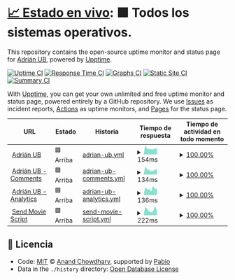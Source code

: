 # [📈 Estado en vivo](https://status.adrianub.dev): <!--live status--> **🟩 Todos los sistemas operativos.**

This repository contains the open-source uptime monitor and status page for [Adrián UB](adrianub.dev), powered by [Upptime](https://github.com/upptime/upptime).

[![Uptime CI](https://github.com/adrian-ub/status.adrianub.dev/workflows/Uptime%20CI/badge.svg)](https://github.com/adrian-ub/status.adrianub.dev/actions?query=workflow%3A%22Uptime+CI%22)
[![Response Time CI](https://github.com/adrian-ub/status.adrianub.dev/workflows/Response%20Time%20CI/badge.svg)](https://github.com/adrian-ub/status.adrianub.dev/actions?query=workflow%3A%22Response+Time+CI%22)
[![Graphs CI](https://github.com/adrian-ub/status.adrianub.dev/workflows/Graphs%20CI/badge.svg)](https://github.com/adrian-ub/status.adrianub.dev/actions?query=workflow%3A%22Graphs+CI%22)
[![Static Site CI](https://github.com/adrian-ub/status.adrianub.dev/workflows/Static%20Site%20CI/badge.svg)](https://github.com/adrian-ub/status.adrianub.dev/actions?query=workflow%3A%22Static+Site+CI%22)
[![Summary CI](https://github.com/adrian-ub/status.adrianub.dev/workflows/Summary%20CI/badge.svg)](https://github.com/adrian-ub/status.adrianub.dev/actions?query=workflow%3A%22Summary+CI%22)

With [Upptime](https://upptime.js.org), you can get your own unlimited and free uptime monitor and status page, powered entirely by a GitHub repository. We use [Issues](https://github.com/adrian-ub/status.adrianub.dev/issues) as incident reports, [Actions](https://github.com/adrian-ub/status.adrianub.dev/actions) as uptime monitors, and [Pages](https://status.adrianub.dev) for the status page.

<!--start: status pages-->
<!-- This summary is generated by Upptime (https://github.com/upptime/upptime) -->
<!-- Do not edit this manually, your changes will be overwritten -->
<!-- prettier-ignore -->
| URL | Estado | Historia | Tiempo de respuesta | Tiempo de actividad en todo momento |
| --- | ------ | ------- | ------------- | ------ |
| <img alt="" src="https://adrianub.dev/favicon.svg" height="13"> [Adrián UB](https://adrianub.dev) | 🟩 Arriba | [adrian-ub.yml](https://github.com/adrian-ub/status.adrianub.dev/commits/HEAD/history/adrian-ub.yml) | <details><summary><img alt="Gráfico de tiempo de respuesta" src="./graphs/adrian-ub/response-time-week.png" height="20"> 154ms</summary><br><a href="https://status.adrianub.dev/history/adrian-ub"><img alt="Tiempo de respuesta 195" src="https://img.shields.io/endpoint?url=https%3A%2F%2Fraw.githubusercontent.com%2Fadrian-ub%2Fstatus.adrianub.dev%2FHEAD%2Fapi%2Fadrian-ub%2Fresponse-time.json"></a><br><a href="https://status.adrianub.dev/history/adrian-ub"><img alt="Tiempo de respuesta de 24 horas 152" src="https://img.shields.io/endpoint?url=https%3A%2F%2Fraw.githubusercontent.com%2Fadrian-ub%2Fstatus.adrianub.dev%2FHEAD%2Fapi%2Fadrian-ub%2Fresponse-time-day.json"></a><br><a href="https://status.adrianub.dev/history/adrian-ub"><img alt="Tiempo de respuesta de 7 días 154" src="https://img.shields.io/endpoint?url=https%3A%2F%2Fraw.githubusercontent.com%2Fadrian-ub%2Fstatus.adrianub.dev%2FHEAD%2Fapi%2Fadrian-ub%2Fresponse-time-week.json"></a><br><a href="https://status.adrianub.dev/history/adrian-ub"><img alt="Tiempo de respuesta de 30 días 165" src="https://img.shields.io/endpoint?url=https%3A%2F%2Fraw.githubusercontent.com%2Fadrian-ub%2Fstatus.adrianub.dev%2FHEAD%2Fapi%2Fadrian-ub%2Fresponse-time-month.json"></a><br><a href="https://status.adrianub.dev/history/adrian-ub"><img alt="Tiempo de respuesta de 1 año 195" src="https://img.shields.io/endpoint?url=https%3A%2F%2Fraw.githubusercontent.com%2Fadrian-ub%2Fstatus.adrianub.dev%2FHEAD%2Fapi%2Fadrian-ub%2Fresponse-time-year.json"></a></details> | <details><summary><a href="https://status.adrianub.dev/history/adrian-ub">100.00%</a></summary><a href="https://status.adrianub.dev/history/adrian-ub"><img alt="Tiempo de actividad en todo momento 100.00%" src="https://img.shields.io/endpoint?url=https%3A%2F%2Fraw.githubusercontent.com%2Fadrian-ub%2Fstatus.adrianub.dev%2FHEAD%2Fapi%2Fadrian-ub%2Fuptime.json"></a><br><a href="https://status.adrianub.dev/history/adrian-ub"><img alt="Tiempo de actividad las 24 horas 100.00%" src="https://img.shields.io/endpoint?url=https%3A%2F%2Fraw.githubusercontent.com%2Fadrian-ub%2Fstatus.adrianub.dev%2FHEAD%2Fapi%2Fadrian-ub%2Fuptime-day.json"></a><br><a href="https://status.adrianub.dev/history/adrian-ub"><img alt="Tiempo de actividad de 7 días 100.00%" src="https://img.shields.io/endpoint?url=https%3A%2F%2Fraw.githubusercontent.com%2Fadrian-ub%2Fstatus.adrianub.dev%2FHEAD%2Fapi%2Fadrian-ub%2Fuptime-week.json"></a><br><a href="https://status.adrianub.dev/history/adrian-ub"><img alt="Tiempo de actividad de 30 días 100.00%" src="https://img.shields.io/endpoint?url=https%3A%2F%2Fraw.githubusercontent.com%2Fadrian-ub%2Fstatus.adrianub.dev%2FHEAD%2Fapi%2Fadrian-ub%2Fuptime-month.json"></a><br><a href="https://status.adrianub.dev/history/adrian-ub"><img alt="Tiempo de actividad de 1 año 100.00%" src="https://img.shields.io/endpoint?url=https%3A%2F%2Fraw.githubusercontent.com%2Fadrian-ub%2Fstatus.adrianub.dev%2FHEAD%2Fapi%2Fadrian-ub%2Fuptime-year.json"></a></details>
| <img alt="" src="https://comments.adrianub.dev/favicon.ico" height="13"> [Adrián UB - Comments](https://comments.adrianub.dev) | 🟩 Arriba | [adrian-ub-comments.yml](https://github.com/adrian-ub/status.adrianub.dev/commits/HEAD/history/adrian-ub-comments.yml) | <details><summary><img alt="Gráfico de tiempo de respuesta" src="./graphs/adrian-ub-comments/response-time-week.png" height="20"> 134ms</summary><br><a href="https://status.adrianub.dev/history/adrian-ub-comments"><img alt="Tiempo de respuesta 337" src="https://img.shields.io/endpoint?url=https%3A%2F%2Fraw.githubusercontent.com%2Fadrian-ub%2Fstatus.adrianub.dev%2FHEAD%2Fapi%2Fadrian-ub-comments%2Fresponse-time.json"></a><br><a href="https://status.adrianub.dev/history/adrian-ub-comments"><img alt="Tiempo de respuesta de 24 horas 183" src="https://img.shields.io/endpoint?url=https%3A%2F%2Fraw.githubusercontent.com%2Fadrian-ub%2Fstatus.adrianub.dev%2FHEAD%2Fapi%2Fadrian-ub-comments%2Fresponse-time-day.json"></a><br><a href="https://status.adrianub.dev/history/adrian-ub-comments"><img alt="Tiempo de respuesta de 7 días 134" src="https://img.shields.io/endpoint?url=https%3A%2F%2Fraw.githubusercontent.com%2Fadrian-ub%2Fstatus.adrianub.dev%2FHEAD%2Fapi%2Fadrian-ub-comments%2Fresponse-time-week.json"></a><br><a href="https://status.adrianub.dev/history/adrian-ub-comments"><img alt="Tiempo de respuesta de 30 días 155" src="https://img.shields.io/endpoint?url=https%3A%2F%2Fraw.githubusercontent.com%2Fadrian-ub%2Fstatus.adrianub.dev%2FHEAD%2Fapi%2Fadrian-ub-comments%2Fresponse-time-month.json"></a><br><a href="https://status.adrianub.dev/history/adrian-ub-comments"><img alt="Tiempo de respuesta de 1 año 337" src="https://img.shields.io/endpoint?url=https%3A%2F%2Fraw.githubusercontent.com%2Fadrian-ub%2Fstatus.adrianub.dev%2FHEAD%2Fapi%2Fadrian-ub-comments%2Fresponse-time-year.json"></a></details> | <details><summary><a href="https://status.adrianub.dev/history/adrian-ub-comments">100.00%</a></summary><a href="https://status.adrianub.dev/history/adrian-ub-comments"><img alt="Tiempo de actividad en todo momento 100.00%" src="https://img.shields.io/endpoint?url=https%3A%2F%2Fraw.githubusercontent.com%2Fadrian-ub%2Fstatus.adrianub.dev%2FHEAD%2Fapi%2Fadrian-ub-comments%2Fuptime.json"></a><br><a href="https://status.adrianub.dev/history/adrian-ub-comments"><img alt="Tiempo de actividad las 24 horas 100.00%" src="https://img.shields.io/endpoint?url=https%3A%2F%2Fraw.githubusercontent.com%2Fadrian-ub%2Fstatus.adrianub.dev%2FHEAD%2Fapi%2Fadrian-ub-comments%2Fuptime-day.json"></a><br><a href="https://status.adrianub.dev/history/adrian-ub-comments"><img alt="Tiempo de actividad de 7 días 100.00%" src="https://img.shields.io/endpoint?url=https%3A%2F%2Fraw.githubusercontent.com%2Fadrian-ub%2Fstatus.adrianub.dev%2FHEAD%2Fapi%2Fadrian-ub-comments%2Fuptime-week.json"></a><br><a href="https://status.adrianub.dev/history/adrian-ub-comments"><img alt="Tiempo de actividad de 30 días 100.00%" src="https://img.shields.io/endpoint?url=https%3A%2F%2Fraw.githubusercontent.com%2Fadrian-ub%2Fstatus.adrianub.dev%2FHEAD%2Fapi%2Fadrian-ub-comments%2Fuptime-month.json"></a><br><a href="https://status.adrianub.dev/history/adrian-ub-comments"><img alt="Tiempo de actividad de 1 año 100.00%" src="https://img.shields.io/endpoint?url=https%3A%2F%2Fraw.githubusercontent.com%2Fadrian-ub%2Fstatus.adrianub.dev%2FHEAD%2Fapi%2Fadrian-ub-comments%2Fuptime-year.json"></a></details>
| <img alt="" src="https://analytics.adrianub.dev/favicon.ico" height="13"> [Adrián UB - Analytics](https://analytics.adrianub.dev) | 🟩 Arriba | [adrian-ub-analytics.yml](https://github.com/adrian-ub/status.adrianub.dev/commits/HEAD/history/adrian-ub-analytics.yml) | <details><summary><img alt="Gráfico de tiempo de respuesta" src="./graphs/adrian-ub-analytics/response-time-week.png" height="20"> 136ms</summary><br><a href="https://status.adrianub.dev/history/adrian-ub-analytics"><img alt="Tiempo de respuesta 193" src="https://img.shields.io/endpoint?url=https%3A%2F%2Fraw.githubusercontent.com%2Fadrian-ub%2Fstatus.adrianub.dev%2FHEAD%2Fapi%2Fadrian-ub-analytics%2Fresponse-time.json"></a><br><a href="https://status.adrianub.dev/history/adrian-ub-analytics"><img alt="Tiempo de respuesta de 24 horas 118" src="https://img.shields.io/endpoint?url=https%3A%2F%2Fraw.githubusercontent.com%2Fadrian-ub%2Fstatus.adrianub.dev%2FHEAD%2Fapi%2Fadrian-ub-analytics%2Fresponse-time-day.json"></a><br><a href="https://status.adrianub.dev/history/adrian-ub-analytics"><img alt="Tiempo de respuesta de 7 días 136" src="https://img.shields.io/endpoint?url=https%3A%2F%2Fraw.githubusercontent.com%2Fadrian-ub%2Fstatus.adrianub.dev%2FHEAD%2Fapi%2Fadrian-ub-analytics%2Fresponse-time-week.json"></a><br><a href="https://status.adrianub.dev/history/adrian-ub-analytics"><img alt="Tiempo de respuesta de 30 días 156" src="https://img.shields.io/endpoint?url=https%3A%2F%2Fraw.githubusercontent.com%2Fadrian-ub%2Fstatus.adrianub.dev%2FHEAD%2Fapi%2Fadrian-ub-analytics%2Fresponse-time-month.json"></a><br><a href="https://status.adrianub.dev/history/adrian-ub-analytics"><img alt="Tiempo de respuesta de 1 año 193" src="https://img.shields.io/endpoint?url=https%3A%2F%2Fraw.githubusercontent.com%2Fadrian-ub%2Fstatus.adrianub.dev%2FHEAD%2Fapi%2Fadrian-ub-analytics%2Fresponse-time-year.json"></a></details> | <details><summary><a href="https://status.adrianub.dev/history/adrian-ub-analytics">100.00%</a></summary><a href="https://status.adrianub.dev/history/adrian-ub-analytics"><img alt="Tiempo de actividad en todo momento 100.00%" src="https://img.shields.io/endpoint?url=https%3A%2F%2Fraw.githubusercontent.com%2Fadrian-ub%2Fstatus.adrianub.dev%2FHEAD%2Fapi%2Fadrian-ub-analytics%2Fuptime.json"></a><br><a href="https://status.adrianub.dev/history/adrian-ub-analytics"><img alt="Tiempo de actividad las 24 horas 100.00%" src="https://img.shields.io/endpoint?url=https%3A%2F%2Fraw.githubusercontent.com%2Fadrian-ub%2Fstatus.adrianub.dev%2FHEAD%2Fapi%2Fadrian-ub-analytics%2Fuptime-day.json"></a><br><a href="https://status.adrianub.dev/history/adrian-ub-analytics"><img alt="Tiempo de actividad de 7 días 100.00%" src="https://img.shields.io/endpoint?url=https%3A%2F%2Fraw.githubusercontent.com%2Fadrian-ub%2Fstatus.adrianub.dev%2FHEAD%2Fapi%2Fadrian-ub-analytics%2Fuptime-week.json"></a><br><a href="https://status.adrianub.dev/history/adrian-ub-analytics"><img alt="Tiempo de actividad de 30 días 100.00%" src="https://img.shields.io/endpoint?url=https%3A%2F%2Fraw.githubusercontent.com%2Fadrian-ub%2Fstatus.adrianub.dev%2FHEAD%2Fapi%2Fadrian-ub-analytics%2Fuptime-month.json"></a><br><a href="https://status.adrianub.dev/history/adrian-ub-analytics"><img alt="Tiempo de actividad de 1 año 100.00%" src="https://img.shields.io/endpoint?url=https%3A%2F%2Fraw.githubusercontent.com%2Fadrian-ub%2Fstatus.adrianub.dev%2FHEAD%2Fapi%2Fadrian-ub-analytics%2Fuptime-year.json"></a></details>
| <img alt="" src="https://send-movie-script.adrianub.dev/favicon.svg" height="13"> [Send Movie Script](https://send-movie-script.adrianub.dev) | 🟩 Arriba | [send-movie-script.yml](https://github.com/adrian-ub/status.adrianub.dev/commits/HEAD/history/send-movie-script.yml) | <details><summary><img alt="Gráfico de tiempo de respuesta" src="./graphs/send-movie-script/response-time-week.png" height="20"> 222ms</summary><br><a href="https://status.adrianub.dev/history/send-movie-script"><img alt="Tiempo de respuesta 145" src="https://img.shields.io/endpoint?url=https%3A%2F%2Fraw.githubusercontent.com%2Fadrian-ub%2Fstatus.adrianub.dev%2FHEAD%2Fapi%2Fsend-movie-script%2Fresponse-time.json"></a><br><a href="https://status.adrianub.dev/history/send-movie-script"><img alt="Tiempo de respuesta de 24 horas 881" src="https://img.shields.io/endpoint?url=https%3A%2F%2Fraw.githubusercontent.com%2Fadrian-ub%2Fstatus.adrianub.dev%2FHEAD%2Fapi%2Fsend-movie-script%2Fresponse-time-day.json"></a><br><a href="https://status.adrianub.dev/history/send-movie-script"><img alt="Tiempo de respuesta de 7 días 222" src="https://img.shields.io/endpoint?url=https%3A%2F%2Fraw.githubusercontent.com%2Fadrian-ub%2Fstatus.adrianub.dev%2FHEAD%2Fapi%2Fsend-movie-script%2Fresponse-time-week.json"></a><br><a href="https://status.adrianub.dev/history/send-movie-script"><img alt="Tiempo de respuesta de 30 días 189" src="https://img.shields.io/endpoint?url=https%3A%2F%2Fraw.githubusercontent.com%2Fadrian-ub%2Fstatus.adrianub.dev%2FHEAD%2Fapi%2Fsend-movie-script%2Fresponse-time-month.json"></a><br><a href="https://status.adrianub.dev/history/send-movie-script"><img alt="Tiempo de respuesta de 1 año 145" src="https://img.shields.io/endpoint?url=https%3A%2F%2Fraw.githubusercontent.com%2Fadrian-ub%2Fstatus.adrianub.dev%2FHEAD%2Fapi%2Fsend-movie-script%2Fresponse-time-year.json"></a></details> | <details><summary><a href="https://status.adrianub.dev/history/send-movie-script">100.00%</a></summary><a href="https://status.adrianub.dev/history/send-movie-script"><img alt="Tiempo de actividad en todo momento 98.81%" src="https://img.shields.io/endpoint?url=https%3A%2F%2Fraw.githubusercontent.com%2Fadrian-ub%2Fstatus.adrianub.dev%2FHEAD%2Fapi%2Fsend-movie-script%2Fuptime.json"></a><br><a href="https://status.adrianub.dev/history/send-movie-script"><img alt="Tiempo de actividad las 24 horas 100.00%" src="https://img.shields.io/endpoint?url=https%3A%2F%2Fraw.githubusercontent.com%2Fadrian-ub%2Fstatus.adrianub.dev%2FHEAD%2Fapi%2Fsend-movie-script%2Fuptime-day.json"></a><br><a href="https://status.adrianub.dev/history/send-movie-script"><img alt="Tiempo de actividad de 7 días 100.00%" src="https://img.shields.io/endpoint?url=https%3A%2F%2Fraw.githubusercontent.com%2Fadrian-ub%2Fstatus.adrianub.dev%2FHEAD%2Fapi%2Fsend-movie-script%2Fuptime-week.json"></a><br><a href="https://status.adrianub.dev/history/send-movie-script"><img alt="Tiempo de actividad de 30 días 100.00%" src="https://img.shields.io/endpoint?url=https%3A%2F%2Fraw.githubusercontent.com%2Fadrian-ub%2Fstatus.adrianub.dev%2FHEAD%2Fapi%2Fsend-movie-script%2Fuptime-month.json"></a><br><a href="https://status.adrianub.dev/history/send-movie-script"><img alt="Tiempo de actividad de 1 año 98.81%" src="https://img.shields.io/endpoint?url=https%3A%2F%2Fraw.githubusercontent.com%2Fadrian-ub%2Fstatus.adrianub.dev%2FHEAD%2Fapi%2Fsend-movie-script%2Fuptime-year.json"></a></details>

<!--end: status pages-->

## 📄 Licencia

- Code: [MIT](./LICENSE) © [Anand Chowdhary](https://anandchowdhary.com), supported by [Pabio](https://pabio.com)
- Data in the `./history` directory: [Open Database License](https://opendatacommons.org/licenses/odbl/1-0/)
